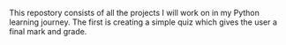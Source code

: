 This repostory consists of all the projects I will work on in my Python learning journey. 
The first is creating a simple quiz which gives the user a final mark and grade.
